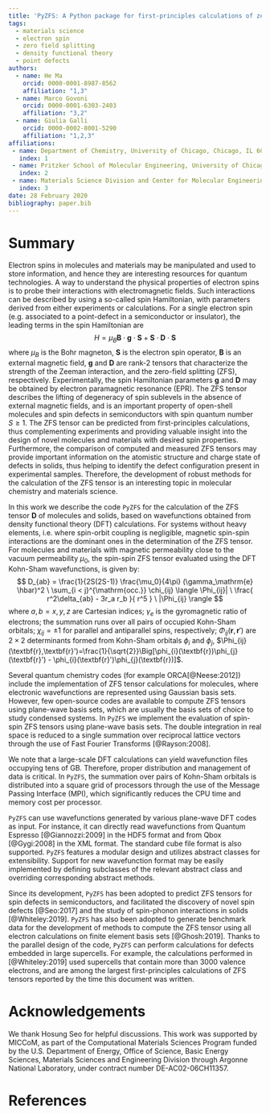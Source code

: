 ```yaml
---
title: 'PyZFS: A Python package for first-principles calculations of zero-field splitting tensors'
tags:
  - materials science
  - electron spin
  - zero field splitting
  - density functional theory
  - point defects
authors:
  - name: He Ma
    orcid: 0000-0001-8987-8562
    affiliation: "1,3"
  - name: Marco Govoni
    orcid: 0000-0001-6303-2403
    affiliation: "3,2"
  - name: Giulia Galli
    orcid: 0000-0002-8001-5290
    affiliation: "1,2,3"
affiliations:
 - name: Department of Chemistry, University of Chicago, Chicago, IL 60637, USA
   index: 1
 - name: Pritzker School of Molecular Engineering, University of Chicago, Chicago, IL 60637, USA
   index: 2
 - name: Materials Science Division and Center for Molecular Engineering, Argonne National Laboratory, Lemont, IL 60439, USA
   index: 3
date: 28 February 2020
bibliography: paper.bib
---
```


# Summary
Electron spins in molecules and materials may be manipulated and used to store information, and hence they are interesting resources for quantum technologies.
A way to understand the physical properties of electron spins is to probe their interactions with electromagnetic fields.
Such interactions can be described by using a so-called spin Hamiltonian, with parameters derived from either experiments or calculations.
For a single electron spin (e.g. associated to a point-defect in a semiconductor or insulator), the leading terms in the spin Hamiltonian are
$$ H=\mu_B \mathbf{B}\cdot\mathbf{g}\cdot\mathbf{S} + \mathbf{S} \cdot \mathbf{D} \cdot \mathbf{S} $$
where $\mu_B$ is the Bohr magneton, $\mathbf{S}$ is the electron spin operator, $\mathbf{B}$ is an external magnetic field, $\mathbf{g}$ and $\mathbf{D}$ are rank-2 tensors that characterize the strength of the Zeeman interaction, and the zero-field splitting (ZFS), respectively.
Experimentally, the spin Hamiltonian parameters $\mathbf{g}$ and $\mathbf{D}$ may be obtained by electron paramagnetic resonance (EPR).
The ZFS tensor describes the lifting of degeneracy of spin sublevels in the absence of external magnetic fields, and is an important property of open-shell molecules and spin defects in semiconductors with spin quantum number $S \geq 1$.
The ZFS tensor can be predicted from first-principles calculations, thus complementing experiments and providing valuable insight into the design of novel molecules and materials with desired spin properties.
Furthermore, the comparison of computed and measured ZFS tensors may provide important information on the atomistic structure and charge state of defects in solids, thus helping to identify the defect configuration present in experimental samples.
Therefore, the development of robust methods for the calculation of the ZFS tensor is an interesting topic in molecular chemistry and materials science.

In this work we describe the code `PyZFS` for the calculation of the ZFS tensor $\mathbf{D}$ of molecules and solids, based on wavefunctions obtained from density functional theory (DFT) calculations.
For systems without heavy elements, i.e. where spin-orbit coupling is negligible, magnetic spin-spin interactions are the dominant ones in the determination of the ZFS tensor.
For molecules and materials with magnetic permeability close to the vacuum permeability $\mu_0$, the spin-spin ZFS tensor evaluated using the DFT Kohn-Sham wavefunctions, is given by:
$$ D_{ab} = \frac{1}{2S(2S-1)} \frac{\mu_0}{4\pi} (\gamma_\mathrm{e} \hbar)^2 \ \sum_{i < j}^{\mathrm{occ.}} \chi_{ij} \langle \Phi_{ij}| \ \frac{ r^2\delta_{ab} - 3r_a r_b }{ r^5 } \ |\Phi_{ij} \rangle $$
where $a, b = x, y, z$ are Cartesian indices; $\gamma_e$ is the gyromagnetic ratio of electrons; the summation runs over all pairs of occupied Kohn-Sham orbitals; $\chi_{ij} = \pm 1$ for parallel and antiparallel spins, respectively; $\Phi_{ij}(\textbf{r},\textbf{r}')$ are $2 \times 2$ determinants formed from Kohn-Sham orbitals $\phi_{i}$ and $\phi_{j}$, $\Phi_{ij}(\textbf{r},\textbf{r}')=\frac{1}{\sqrt{2}}\Big[\phi_{i}(\textbf{r})\phi_{j}(\textbf{r}') - \phi_{i}(\textbf{r}')\phi_{j}(\textbf{r})]$.

Several quantum chemistry codes (for example ORCA[@Neese:2012]) include the implementation of ZFS tensor calculations for molecules, where electronic wavefunctions are represented using Gaussian basis sets.
However, few open-source codes are available to compute ZFS tensors using plane-wave basis sets, which are usually the basis sets of choice to study condensed systems.
In `PyZFS` we implement the evaluation of spin-spin ZFS tensors using plane-wave basis sets.
The double integration in real space is reduced to a single summation over reciprocal lattice vectors through the use of Fast Fourier Transforms [@Rayson:2008].

We note that a large-scale DFT calculations can yield wavefunction files occupying tens of GB.
Therefore, proper distribution and management of data is critical.
In `PyZFS`, the summation over pairs of Kohn-Sham orbitals is distributed into a square grid of processors through the use of the Message Passing Interface (MPI), which significantly reduces the CPU time and memory cost per processor.

`PyZFS` can use wavefunctions generated by various plane-wave DFT codes as input.
For instance, it can directly read wavefunctions from Quantum Espresso [@Giannozzi:2009] in the HDF5 format and from Qbox [@Gygi:2008] in the XML format.
The standard cube file format is also supported.
`PyZFS` features a modular design and utilizes abstract classes for extensibility.
Support for new wavefunction format may be easily implemented by defining subclasses of the relevant abstract class and overriding corresponding abstract methods.

Since its development, `PyZFS` has been adopted to predict ZFS tensors for spin defects in semiconductors, and facilitated the discovery of novel spin defects [@Seo:2017] and the study of spin-phonon interactions in solids [@Whiteley:2019].
`PyZFS` has also been adopted to generate benchmark data for the development of methods to compute the ZFS tensor using all electron calculations on finite element basis sets [@Ghosh:2019].
Thanks to the parallel design of the code, `PyZFS` can perform calculations for defects embedded in large supercells.
For example, the calculations performed in [@Whiteley:2019] used supercells that contain more than 3000 valence electrons, and are among the largest first-principles calculations of ZFS tensors reported by the time this document was written.

# Acknowledgements
We thank Hosung Seo for helpful discussions.
This work was supported by MICCoM, as part of the Computational Materials Sciences Program funded by the U.S. Department of Energy, Office of Science, Basic Energy Sciences, Materials Sciences and Engineering Division through Argonne National Laboratory, under contract number DE-AC02-06CH11357.

# References

